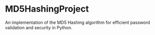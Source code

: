 # MD5HashingProject
An implementation of the MD5 Hashing algorithm for efficient password validation and security in Python.
